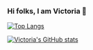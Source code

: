 ### Hi folks, I am Victoria 👋

[![Top Langs](https://github-readme-stats.vercel.app/api/top-langs/?username=victoriacheng15)](https://github.com/anuraghazra/github-readme-stats)

[![Victoria's GitHub stats](https://github-readme-stats.vercel.app/api?username=victoriacheng15&show_icons=true&theme=radical)](https://github.com/anuraghazra/github-readme-stats)


<!--
**victoriacheng15/victoriacheng15** is a ✨ _special_ ✨ repository because its `README.md` (this file) appears on your GitHub profile.

Here are some ideas to get you started:

- 🔭 I’m currently working on ...
- 🌱 I’m currently learning ...
- 👯 I’m looking to collaborate on ...
- 🤔 I’m looking for help with ...
- 💬 Ask me about ...
- 📫 How to reach me: ...
- 😄 Pronouns: ...
- ⚡ Fun fact: ...
-->
